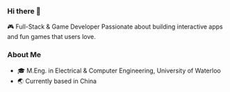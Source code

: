 ### Hi there 👋
🎮 Full-Stack & Game Developer 
Passionate about building interactive apps and fun games that users love.
### About Me
- 🎓 M.Eng. in Electrical & Computer Engineering, University of Waterloo  
- 🌏 Currently based in China
